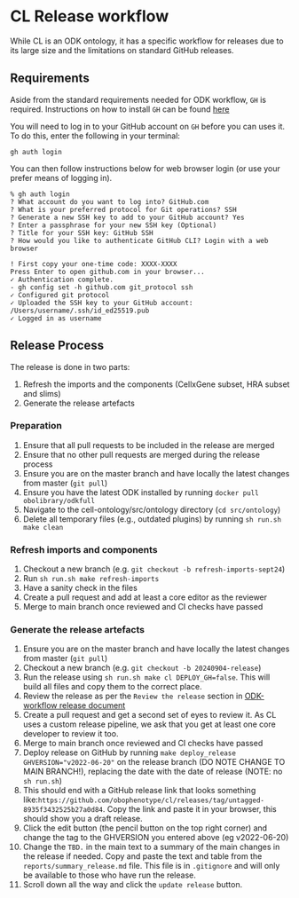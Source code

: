 # CL Release workflow

While CL is an ODK ontology, it has a specific workflow for releases due to its large size and the limitations on standard GitHub releases.

## Requirements

Aside from the standard requirements needed for ODK workflow, `GH` is required. 
Instructions on how to install `GH` can be found [here](https://cli.github.com/manual/installation)

You will need to log in to your GitHub account on `GH` before you can uses it. To do this, enter the following in your terminal:
```
gh auth login
```

You can then follow instructions below for web browser login (or use your prefer means of logging in).
```
% gh auth login
? What account do you want to log into? GitHub.com
? What is your preferred protocol for Git operations? SSH
? Generate a new SSH key to add to your GitHub account? Yes
? Enter a passphrase for your new SSH key (Optional) 
? Title for your SSH key: GitHub SSH
? How would you like to authenticate GitHub CLI? Login with a web browser

! First copy your one-time code: XXXX-XXXX
Press Enter to open github.com in your browser... 
✓ Authentication complete.
- gh config set -h github.com git_protocol ssh
✓ Configured git protocol
✓ Uploaded the SSH key to your GitHub account: /Users/username/.ssh/id_ed25519.pub
✓ Logged in as username
```

## Release Process

The release is done in two parts:
1. Refresh the imports and the components (CellxGene subset, HRA subset and slims)
1. Generate the release artefacts

### Preparation 

1. Ensure that all pull requests to be included in the release are merged
1. Ensure that no other pull requests are merged during the release process
1. Ensure you are on the master branch and have locally the latest changes from master (`git pull`)
1. Ensure you have the latest ODK installed by running `docker pull obolibrary/odkfull`
1. Navigate to the cell-ontology/src/ontology directory (`cd src/ontology`)
1. Delete all temporary files (e.g., outdated plugins) by running `sh run.sh make clean`

### Refresh imports and components

1. Checkout a new branch (e.g. `git checkout -b refresh-imports-sept24`)
1. Run `sh run.sh make refresh-imports`
1. Have a sanity check in the files
1. Create a pull request and add at least a core editor as the reviewer
1. Merge to main branch once reviewed and CI checks have passed

### Generate the release artefacts

1. Ensure you are on the master branch and have locally the latest changes from master (`git pull`)
1. Checkout a new branch (e.g. `git checkout -b 20240904-release`)
1. Run the release using `sh run.sh make cl DEPLOY_GH=false`. This will build all files and copy them to the correct place.
1. Review the release as per the `Review the release` section in [ODK-workflow release document](odk-workflows/ReleaseWorkflow.md#review-the-release)
1. Create a pull request and get a second set of eyes to review it. As CL uses a custom release pipeline, we ask that you get at least one core developer to review it too.
1. Merge to main branch once reviewed and CI checks have passed
1. Deploy release on GitHub by running `make deploy_release GHVERSION="v2022-06-20"` on the release branch (DO NOTE CHANGE TO MAIN BRANCH!), replacing the date with the date of release (NOTE: no `sh run.sh`)
1. This should end with a GitHub release link that looks something like:`https://github.com/obophenotype/cl/releases/tag/untagged-8935f3432525b27a0d84`. Copy the link and paste it in your browser, this should show you a draft release. 
1. Click the edit button (the pencil button on the top right corner) and change the tag to the GHVERSION you entered above (eg v2022-06-20)
1. Change the `TBD.` in the main text to a summary of the main changes in the release if needed. Copy and paste the text and table from the `reports/summary_release.md` file. This file is in `.gitignore` and will only be available to those who have run the release.
1. Scroll down all the way and click the `update release` button. 


